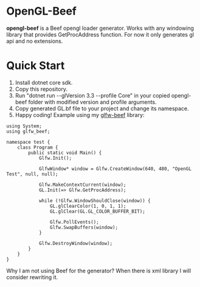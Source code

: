 # OpenGL-Beef
**opengl-beef** is a Beef opengl loader generator. Works with any windowing library that provides GetProcAddress function. For now it only generates gl api and no extensions.

# Quick Start
1. Install dotnet core sdk.
2. Copy this repository.
3. Run "dotnet run --glVersion 3.3 --profile Core" in your copied opengl-beef folder with modified version and profile arguments.
4. Copy generated GL.bf file to your project and change its namespace.
5. Happy coding! Example using my [glfw-beef](https://github.com/MineGame159/glfw-beef) library:
```
using System;
using glfw_beef;

namespace test {
	class Program {
		public static void Main() {
			Glfw.Init();

			GlfwWindow* window = Glfw.CreateWindow(640, 480, "OpenGL Test", null, null);

			Glfw.MakeContextCurrent(window);
			GL.Init(=> Glfw.GetProcAddress);

			while (!Glfw.WindowShouldClose(window)) {
				GL.glClearColor(1, 0, 1, 1);
				GL.glClear(GL.GL_COLOR_BUFFER_BIT);

				Glfw.PollEvents();
				Glfw.SwapBuffers(window);
			}

			Glfw.DestroyWindow(window);
		}
	}
}
```

Why I am not using Beef for the generator? When there is xml library I will consider rewriting it.